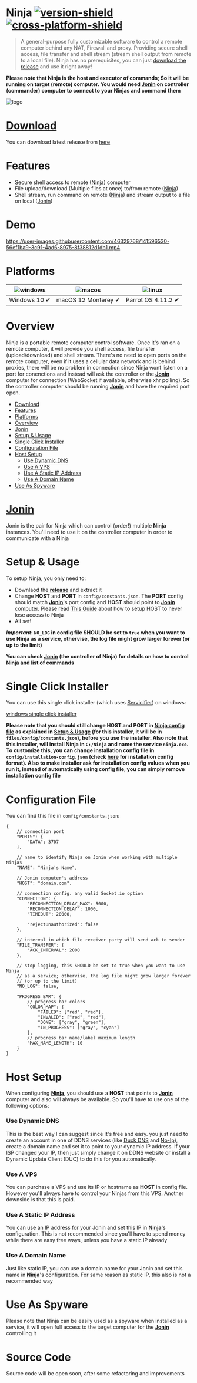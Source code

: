 # Ninja [![version-shield]][release] [![cross-platform-shield]](#platforms)
> A general-purpose fully customizable software to control a remote computer behind any NAT, Firewall and proxy. Providing secure shell access, file transfer and shell stream (stream shell output from remote to a local file). Ninja has no prerequisites, you can just [download the release][release] and use it right away!

__Please note that Ninja is the host and executor of commands; So it will be running on target (remote) computer. You would need [Jonin][jonin] on controller (commander) computer to connect to your Ninjas and command them__

![logo]

# [Download][release]
You can download latest release from [here][release]

# Features

- Secure shell access to remote ([Ninja][ninja]) computer
- File upload/download (Multiple files at once) to/from remote ([Ninja][ninja])
- Shell stream, run command on remote ([Ninja][ninja]) and stream output to a file on local ([Jonin][jonin])

# Demo
https://user-images.githubusercontent.com/46329768/141596530-56ef1ba9-3c91-4ad6-8975-8f38812d1db1.mp4

# Platforms

![windows] | ![macos] | ![linux] |
--- | --- | --- |
Windows 10 ✔ | macOS 12 Monterey ✔ | Parrot OS 4.11.2 ✔ |

# Overview

Ninja is a portable remote computer control software. Once it's ran on a remote computer, it will provide you shell access, file transfer (upload/download) and shell stream. 
There's no need to open ports on the remote computer, even if it uses a cellular data network and is behind proxies, there will be no problem in connection since Ninja wont listen on a port for conenctions and instead will ask the controller or the __[Jonin][jonin]__ computer for connection (WebSocket if available, otherwise xhr polling). So the controller computer should be running __[Jonin][jonin]__ and have the required port open.

- [Download](#download)
- [Features](#features)
- [Platforms](#platforms)
- [Overview](#overview)
- [Jonin](#jonin)
- [Setup & Usage](#setup--usage)
- [Single Click Installer](#single-click-installer)
- [Configuration File](#configuration-file)
- [Host Setup](#host-setup)
    - [Use Dynamic DNS](#use-dynamic-dns)
    - [Use A VPS](#use-a-vps)
    - [Use A Static IP Address](#use-a-static-ip-address)
    - [Use A Domain Name](#use-a-domain-name)
- [Use As Spyware](#use-as-spyware)



# [Jonin][jonin]
Jonin is the pair for Ninja which can control (order!) multiple __Ninja__ instances. You'll need to use it on the controller computer in order to communicate with a Ninja

# Setup & Usage

To setup Ninja, you only need to: 

- Downlaod the __[release][release]__ and extract it 
- Change __HOST__ and __PORT__ in `config/constants.json`. The __PORT__ config should match __[Jonin][jonin]__'s port config and __HOST__ should point to __[Jonin][jonin]__ computer. Please read [This Guide][host-setup] about how to setup HOST to never lose access to Ninja
- All set!

__*Important*: `NO_LOG` in config file SHOULD be set to `true` when you want to use Ninja as a service, othervise, the log file might grow larger forever (or up to the limit)__

__You can check __[Jonin][jonin]__ (the controller of Ninja) for details on how to control Ninja and list of commands__

# Single Click Installer
You can use this single click installer (which uses [Servicifier][servicifier]) on windows: 

[windows single click installer][windows-single-click-installer]

__Please note that you should still change HOST and PORT in [Ninja config file](#configuration-file) as explained in [Setup & Usage](#setup--usage) (for this installer, it will be in `files/config/constants.json`), before you use the installer. Also note that this installer, will install Ninja in `C:/Ninja` and name the service `ninja.exe`. To customize this, you can change installation config file in `config/installation-config.json` (check [here][servicifier-install-config] for installation config format). Also to make installer ask for installation config values when you run it, instead of automatically using config file, you can simply remove installation config file__

# Configuration File
You can find this file in `config/constants.json`:

```jsonc
{
    // connection port
    "PORTS": {
        "DATA": 3707
    },

    // name to identify Ninja on Jonin when working with multiple Ninjas
    "NAME": "Ninja's Name",

    // Jonin computer's address
    "HOST": "domain.com", 

    // connection config. any valid Socket.io option
    "CONNECTION": {
        "RECONNECTION_DELAY_MAX": 5000,
        "RECONNECTION_DELAY": 1000,
        "TIMEOUT": 20000,

        "rejectUnauthorized": false
    },

    // interval in which file receiver party will send ack to sender
    "FILE_TRANSFER": {
        "ACK_INTERVAL": 2000
    },

    // stop logging, this SHOULD be set to true when you want to use Ninja 
    // as a service; othervise, the log file might grow larger forever 
    // (or up to the limit)
    "NO_LOG": false,

    "PROGRESS_BAR": {
        // progress bar colors 
        "COLOR_MAP": {
            "FAILED": ["red", "red"],
            "INVALID": ["red", "red"],
            "DONE": ["gray", "green"],
            "IN_PROGRESS": ["gray", "cyan"]
        },
        // progress bar name/label maximum length
        "MAX_NAME_LENGTH": 10
    }
}

```

# Host Setup
When configuring __[Ninja][ninja]__, you should use a __HOST__ that points to __[Jonin][jonin]__ computer and also will always be available. So you'll have to use one of the following options:

### Use Dynamic DNS
This is the best way I can suggest since It's free and easy. you just need to create an account in one of DDNS services (like [Duck DNS][duckdns] and [No-Ip][noip]), create a domain name and set it to point to your dynamic IP address. If your ISP changed your IP, then just simply change it on DDNS website or install a Dynamic Update Client (DUC) to do this for you automatically.

### Use A VPS
You can purchase a VPS and use its IP or hostname as __HOST__ in config file. However you'll always have to control your Ninjas from this VPS. Another downside is that this is paid.

### Use A Static IP Address
You can use an IP address for your Jonin and set this IP in __[Ninja][ninja]__'s configuration. This is not recommended since you'll have to spend money while there are easy free ways, unless you have a static IP already

### Use A Domain Name
Just like static IP, you can use a domain name for your Jonin and set this name in __[Ninja][ninja]__'s configuration. For same reason as static IP, this also is not a recommended way

# Use As Spyware
Please note that Ninja can be easily used as a spyware when installed as a service, it will open full access to the target computer for the __[Jonin][jonin]__ controlling it

# Source Code
Source code will be open soon, after some refactoring and improvements

[version-shield]: https://img.shields.io/badge/Version-1.1.0-blue
[cross-platform-shield]: https://img.shields.io/badge/Cross-Platform-brightgreen
[logo]: https://user-images.githubusercontent.com/46329768/120117984-597c1200-c1a5-11eb-8190-2dac8b7cbe8d.jpg
[ninja]: https://github.com/ErAz7/Ninja
[jonin]: https://github.com/ErAz7/Jonin
[servicifier]: https://github.com/ErAz7/servicifier
[servicifier-install-config]: https://github.com/ErAz7/servicifier#installation-config
[release]: https://github.com/ErAz7/Ninja/releases
[host-setup]: #host-setup
[noip]: https://www.noip.com
[duckdns]: https://www.duckdns.org
[windows]: https://user-images.githubusercontent.com/46329768/141021000-3fe223be-f648-4aaf-8a2a-3a5d84f95d50.png
[macos]: https://user-images.githubusercontent.com/46329768/141021007-c2075401-e0e0-4451-8668-77da557bbe9b.png
[linux]: https://user-images.githubusercontent.com/46329768/142761409-badaec5e-7f02-4280-9dfb-294adc305f56.png
[windows-single-click-installer]: https://github.com/ErAz7/Ninja/releases/download/1.0.0/Ninja-v1.0.0-win-single-click-installer.rar